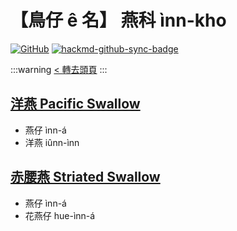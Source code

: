 # 【鳥仔 ê 名】 燕科 ìnn-kho

[![GitHub](https://img.shields.io/badge/GitHub-black?logo=github)](https://github.com/siansiansu/tsiau-a-e-mia)
[![hackmd-github-sync-badge](https://hackmd.io/v3lMQ0qCSdqo5i-8lmUX-w/badge)](https://hackmd.io/v3lMQ0qCSdqo5i-8lmUX-w)

:::warning
[< 轉去頭頁](https://hackmd.io/@siansiansu/Hy4VzNvha)
:::

## [洋燕 Pacific Swallow](https://www.instagram.com/p/CgZF3DevFML/)

- 燕仔 ìnn-á
- 洋燕 iûnn-ìnn

## [赤腰燕 Striated Swallow](https://www.instagram.com/p/CgOJXAKvWj4/)

- 燕仔 ìnn-á
- 花燕仔 hue-ìnn-á
